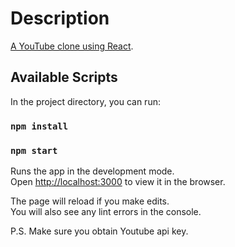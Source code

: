 # Description
[A YouTube clone using React](https://youtube-clone-woad.vercel.app/).


## Available Scripts

In the project directory, you can run:
### `npm install`
### `npm start`

Runs the app in the development mode.\
Open [http://localhost:3000](http://localhost:3000) to view it in the browser.

The page will reload if you make edits.\
You will also see any lint errors in the console.

P.S. Make sure you obtain Youtube api key.
